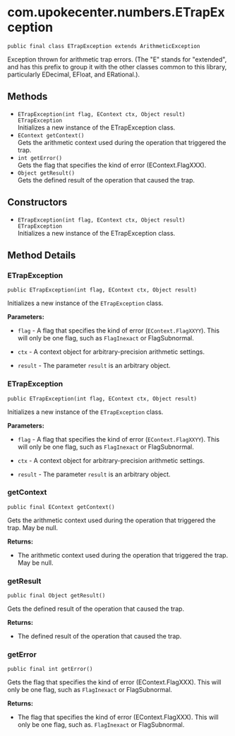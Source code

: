 # com.upokecenter.numbers.ETrapException

    public final class ETrapException extends ArithmeticException

Exception thrown for arithmetic trap errors. (The "E" stands for "extended",
 and has this prefix to group it with the other classes common to this
 library, particularly EDecimal, EFloat, and ERational.).

## Methods

* `ETrapException(int flag,
              EContext ctx,
              Object result) ETrapException`<br>
 Initializes a new instance of the ETrapException class.
* `EContext getContext()`<br>
 Gets the arithmetic context used during the operation that triggered the
 trap.
* `int getError()`<br>
 Gets the flag that specifies the kind of error (EContext.FlagXXX).
* `Object getResult()`<br>
 Gets the defined result of the operation that caused the trap.

## Constructors

* `ETrapException(int flag,
              EContext ctx,
              Object result) ETrapException`<br>
 Initializes a new instance of the ETrapException class.

## Method Details

### ETrapException
    public ETrapException(int flag, EContext ctx, Object result)
Initializes a new instance of the <code>ETrapException</code> class.

**Parameters:**

* <code>flag</code> - A flag that specifies the kind of error (<code>EContext.FlagXXYY</code>). This will only be one flag, such as <code>FlagInexact</code> or FlagSubnormal.

* <code>ctx</code> - A context object for arbitrary-precision arithmetic settings.

* <code>result</code> - The parameter <code>result</code> is an arbitrary object.

### ETrapException
    public ETrapException(int flag, EContext ctx, Object result)
Initializes a new instance of the <code>ETrapException</code> class.

**Parameters:**

* <code>flag</code> - A flag that specifies the kind of error (<code>EContext.FlagXXYY</code>). This will only be one flag, such as <code>FlagInexact</code> or FlagSubnormal.

* <code>ctx</code> - A context object for arbitrary-precision arithmetic settings.

* <code>result</code> - The parameter <code>result</code> is an arbitrary object.

### getContext
    public final EContext getContext()
Gets the arithmetic context used during the operation that triggered the
 trap. May be null.

**Returns:**

* The arithmetic context used during the operation that triggered the
 trap. May be null.

### getResult
    public final Object getResult()
Gets the defined result of the operation that caused the trap.

**Returns:**

* The defined result of the operation that caused the trap.

### getError
    public final int getError()
Gets the flag that specifies the kind of error (EContext.FlagXXX). This will
 only be one flag, such as <code>FlagInexact</code> or FlagSubnormal.

**Returns:**

* The flag that specifies the kind of error (EContext.FlagXXX). This
 will only be one flag, such as. <code>FlagInexact</code> or FlagSubnormal.
